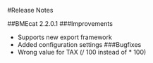 ﻿#Release Notes

##BMEcat 2.2.0.1
###Improvements
* Supports new export framework
* Added configuration settings
###Bugfixes
* Wrong value for TAX (/ 100 instead of * 100)